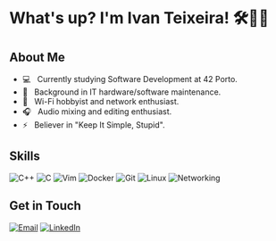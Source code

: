 # What's up? I'm Ivan Teixeira! 🛠️👨‍💻

<h2>About Me</h2>

- :computer: &nbsp; Currently studying Software Development at 42 Porto.
- 💼 &nbsp; Background in IT hardware/software maintenance.
- 📡 &nbsp; Wi-Fi hobbyist and network enthusiast.
- 🎧 &nbsp; Audio mixing and editing enthusiast.
- ⚡ &nbsp; Believer in "Keep It Simple, Stupid". 

<h2>Skills</h2>

![C++](https://img.shields.io/badge/-C++-00599C?style=for-the-badge&logo=c%2B%2B&logoColor=white)
![C](https://img.shields.io/badge/-C-A8B9CC?style=for-the-badge&logo=c&logoColor=white)
![Vim](https://img.shields.io/badge/-Vim-019733?style=for-the-badge&logo=vim&logoColor=white)
![Docker](https://img.shields.io/badge/-Docker-2496ED?style=for-the-badge&logo=docker&logoColor=white)
![Git](https://img.shields.io/badge/-Git-F05032?style=for-the-badge&logo=git&logoColor=white)
![Linux](https://img.shields.io/badge/-Linux-FCC624?style=for-the-badge&logo=linux&logoColor=black)
![Networking](https://img.shields.io/badge/-Networking-1BA0D7?style=for-the-badge&logo=cisco&logoColor=white)

<h2>Get in Touch</h2>

[![Email](https://img.shields.io/badge/-Email-D14836?style=for-the-badge&logo=gmail&logoColor=white)](mailto:ivanrfteixeira@gmail.com)
[![LinkedIn](https://img.shields.io/badge/-LinkedIn-0077B5?style=for-the-badge&logo=linkedin&logoColor=white)](https://www.linkedin.com/in/ivanrfteixeira/)
